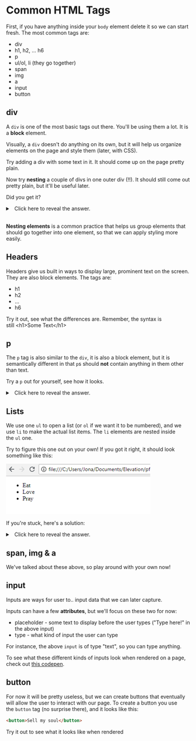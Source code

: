 # Common HTML Tags

First, if you have anything inside your `body` element delete it so we can start fresh. The most common tags are:

-   div
-   h1, h2, ... h6
-   p
-   ul/ol, li (they go together)
-   span
-   img
-   a
-   input
-   button

## div

A `div` is one of the most basic tags out there. You'll be using them a lot. It is a **block** element.

Visually, a `div` doesn't do anything on its own, but it will help us organize elements on the page and style them (later, with CSS).

Try adding a div with some text in it. It should come up on the page pretty plain.

Now try **nesting** a couple of divs in one outer div (!!). It should still come out pretty plain, but it'll be useful later.

Did you get it?

<details><summary>
  Click here to reveal the answer.
</summary>

```html
<div>
  <div>text1</div>
  <div>text2</div>
</div>
```

</details>

</br>


**Nesting elements** is a common practice that helps us group elements that should go together into one element, so that we can apply styling more easily.

## Headers

Headers give us built in ways to display large, prominent text on the screen. They are also block elements. The tags are:

- h1
- h2
- ...
- h6

Try it out, see what the differences are. Remember, the syntax is still \<h1>Some Text\</h1>



## p

The `p` tag is also similar to the `div`, it is also a block element, but it is semantically different in that `p`s should **not** contain anything in them other than text.

Try a `p` out for yourself, see how it looks.

<details><summary>
  Click here to reveal the answer.
</summary>

It should look the same as a div. Don't worry, CSS will make the differences more meaningful ;)

</details>

## Lists

We use one `ul` to open a list (or `ol` if we want it to be numbered), and we use `li` to make the actual list items. The `li` elements are nested inside the `ul` one.

Try to figure this one out on your own! If you got it right, it should look something like this:

![](./img/5.png)



If you're stuck, here's a solution:

<details><summary>
  Click here to reveal the answer.
</summary>

```html
<ul>
  <li>Eat</li>
  <li>Love</li>
  <li>Pray</li>
</ul>
```

</details>


## span, img & a

We've talked about these above, so play around with your own now!

## input

Inputs are ways for user to.. input data that we can later capture.

Inputs can have a few **attributes**, but we'll focus on these two for now:
- placeholder - some text to display before the user types ("Type here!" in the above input)
- type - what kind of input the user can type

For instance, the above `input` is of type "text", so you can type anything.

To see what these different kinds of inputs look when rendered on a page, check out [this codepen](https://codepen.io/ElevationPen/pen/vwPMzg?editors=0010).


## button

For now it will be pretty useless, but we can create buttons that eventually will allow the user to interact with our page. To create a button you use the `button` tag (no surprise there), and it looks like this:

```html
<button>Sell my soul</button>
```

Try it out to see what it looks like when rendered
